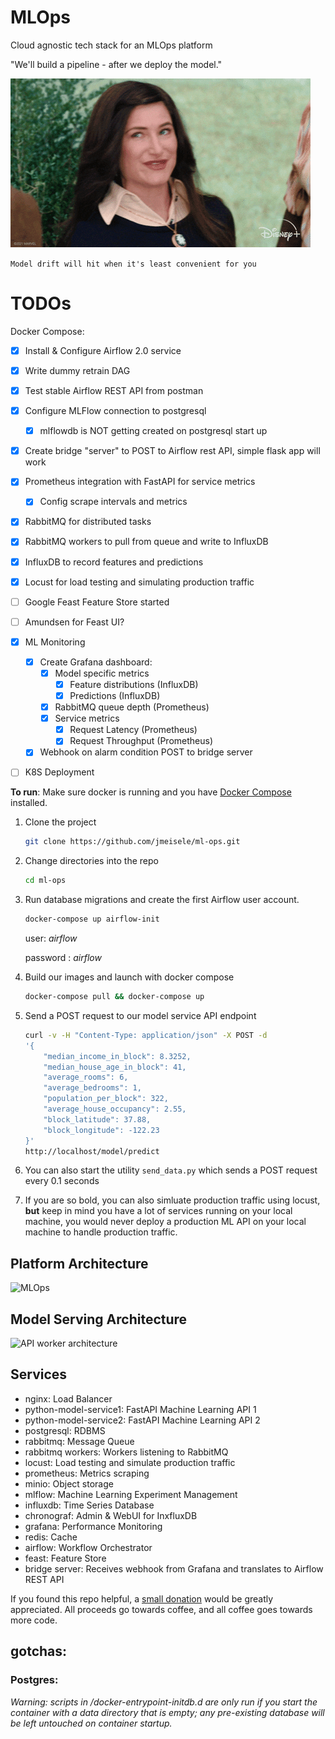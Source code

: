 # MLOps
Cloud agnostic tech stack for an MLOps platform

"We'll build a pipeline - after we deploy the model."

![Wink](docs/wink.gif)

```Model drift will hit when it's least convenient for you```

# TODOs
Docker Compose:
- [x] Install & Configure Airflow 2.0 service
- [x] Write dummy retrain DAG
- [x] Test stable Airflow REST API from postman
- [x] Configure MLFlow connection to postgresql
  - [x] mlflowdb is NOT getting created on postgresql start up
- [x] Create bridge "server" to POST to Airflow rest API, simple flask app will work
- [x] Prometheus integration with FastAPI for service metrics
  - [x] Config scrape intervals and metrics
- [x] RabbitMQ for distributed tasks
- [x] RabbitMQ workers to pull from queue and write to InfluxDB
- [x] InfluxDB to record features and predictions
- [x] Locust for load testing and simulating production traffic
- [ ] Google Feast Feature Store started
- [ ] Amundsen for Feast UI?
- [x] ML Monitoring
    - [x] Create Grafana dashboard:
        - [x] Model specific metrics
          - [x] Feature distributions (InfluxDB)
          - [x] Predictions (InfluxDB)
        - [x] RabbitMQ queue depth (Prometheus)
        - [x] Service metrics
          - [x] Request Latency (Prometheus)
          - [x] Request Throughput (Prometheus)
  - [x] Webhook on alarm condition POST to bridge server
- [ ] K8S Deployment


__To run__:
Make sure docker is running and you have [Docker Compose](https://docs.docker.com/compose/install/) installed. 

1. Clone the project
    ```bash
    git clone https://github.com/jmeisele/ml-ops.git
    ```
2. Change directories into the repo
    ```bash
    cd ml-ops
    ```
3. Run database migrations and create the first Airflow user account.
    ```bash
    docker-compose up airflow-init
    ```
    user: _airflow_

    password : _airflow_
4. Build our images and launch with docker compose
    ```bash
    docker-compose pull && docker-compose up
    ```
5. Send a POST request to our model service API endpoint
    ```bash
    curl -v -H "Content-Type: application/json" -X POST -d
    '{
        "median_income_in_block": 8.3252,
        "median_house_age_in_block": 41,
        "average_rooms": 6,
        "average_bedrooms": 1,
        "population_per_block": 322,
        "average_house_occupancy": 2.55,
        "block_latitude": 37.88,
        "block_longitude": -122.23
    }'  
    http://localhost/model/predict
    ```
6. You can also start the utility ```send_data.py``` which sends a POST request every 0.1 seconds
7. If you are so bold, you can also simluate production traffic using locust, __but__ keep in mind you have a lot of services running on your local machine, you would never deploy a production ML API on your local machine to handle production traffic. 

## Platform Architecture
![MLOps](docs/mlops_level1.drawio.svg)

## Model Serving Architecture
![API worker architecture](docs/ml_api_architecture.drawio.svg)

## Services
- nginx: Load Balancer
- python-model-service1: FastAPI Machine Learning API 1
- python-model-service2: FastAPI Machine Learning API 2
- postgresql: RDBMS
- rabbitmq: Message Queue
- rabbitmq workers: Workers listening to RabbitMQ
- locust: Load testing and simulate production traffic
- prometheus: Metrics scraping
- minio: Object storage
- mlflow: Machine Learning Experiment Management
- influxdb: Time Series Database
- chronograf: Admin & WebUI for InxfluxDB
- grafana: Performance Monitoring
- redis: Cache
- airflow: Workflow Orchestrator
- feast: Feature Store
- bridge server: Receives webhook from Grafana and translates to Airflow REST API

If you found this repo helpful, a [small donation](https://www.buymeacoffee.com/VlduzAG) would be greatly appreciated. 
All proceeds go towards coffee, and all coffee goes towards more code.

## gotchas:

### Postgres:

_Warning: scripts in /docker-entrypoint-initdb.d are only run if you start the container with a data directory that is empty; any pre-existing database will be left untouched on container startup._
